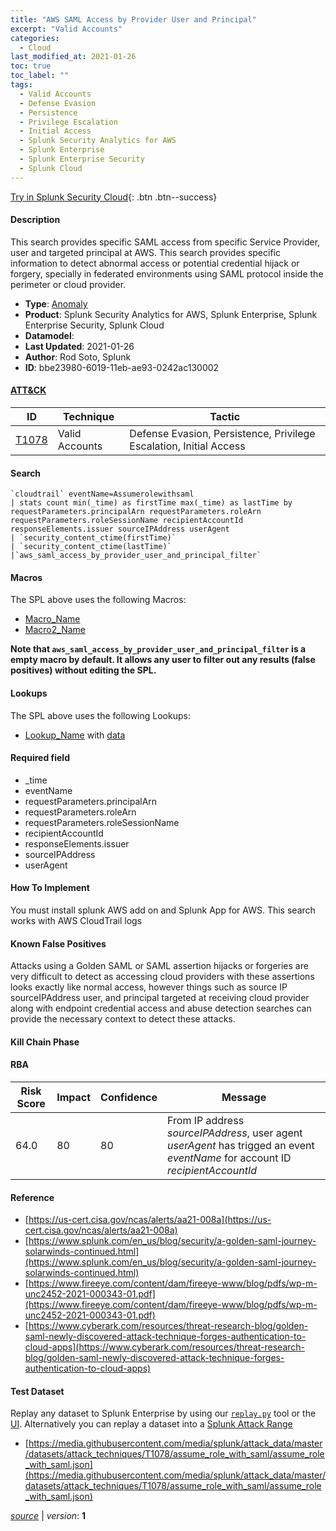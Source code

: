 ```yaml
---
title: "AWS SAML Access by Provider User and Principal"
excerpt: "Valid Accounts"
categories:
  - Cloud
last_modified_at: 2021-01-26
toc: true
toc_label: ""
tags:
  - Valid Accounts
  - Defense Evasion
  - Persistence
  - Privilege Escalation
  - Initial Access
  - Splunk Security Analytics for AWS
  - Splunk Enterprise
  - Splunk Enterprise Security
  - Splunk Cloud
---
```




[Try in Splunk Security Cloud](https://www.splunk.com/en_us/cyber-security.html){: .btn .btn--success}

#### Description

This search provides specific SAML access from specific Service Provider, user and targeted principal at AWS. This search provides specific information to detect abnormal access or potential credential hijack or forgery, specially in federated environments using SAML protocol inside the perimeter or cloud provider.

- **Type**: [Anomaly](https://github.com/splunk/security_content/wiki/Detection-Analytic-Types)
- **Product**: Splunk Security Analytics for AWS, Splunk Enterprise, Splunk Enterprise Security, Splunk Cloud
- **Datamodel**: 
- **Last Updated**: 2021-01-26
- **Author**: Rod Soto, Splunk
- **ID**: bbe23980-6019-11eb-ae93-0242ac130002


#### [ATT&CK](https://attack.mitre.org/)

| ID             | Technique      |  Tactic           |
| -------------- | -------------- |------------------ |
| [T1078](https://attack.mitre.org/techniques/T1078/) | Valid Accounts | Defense Evasion, Persistence, Privilege Escalation, Initial Access |

#### Search

```
`cloudtrail` eventName=Assumerolewithsaml 
| stats count min(_time) as firstTime max(_time) as lastTime by requestParameters.principalArn requestParameters.roleArn requestParameters.roleSessionName recipientAccountId responseElements.issuer sourceIPAddress userAgent 
| `security_content_ctime(firstTime)`
| `security_content_ctime(lastTime)` 
|`aws_saml_access_by_provider_user_and_principal_filter`
```

#### Macros
The SPL above uses the following Macros:
* [Macro_Name](https://)
* [Macro2_Name](https://)

**Note that `aws_saml_access_by_provider_user_and_principal_filter` is a empty macro by default. It allows any user to filter out any results (false positives) without editing the SPL.**

#### Lookups
The SPL above uses the following Lookups:

* [Lookup_Name]() with [data]()

#### Required field
* _time
* eventName
* requestParameters.principalArn
* requestParameters.roleArn
* requestParameters.roleSessionName
* recipientAccountId
* responseElements.issuer
* sourceIPAddress
* userAgent


#### How To Implement
You must install splunk AWS add on and Splunk App for AWS. This search works with AWS CloudTrail logs

#### Known False Positives
Attacks using a Golden SAML or SAML assertion hijacks or forgeries are very difficult to detect as accessing cloud providers with these assertions looks exactly like normal access, however things such as source IP sourceIPAddress user, and principal targeted at receiving cloud provider along with endpoint credential access and abuse detection searches can provide the necessary context to detect these attacks.

#### Kill Chain Phase



#### RBA

| Risk Score  | Impact      | Confidence   | Message      |
| ----------- | ----------- |--------------|--------------|
| 64.0 | 80 | 80 | From IP address $sourceIPAddress$, user agent $userAgent$ has trigged an event $eventName$ for account ID $recipientAccountId$ |




#### Reference

* [https://us-cert.cisa.gov/ncas/alerts/aa21-008a](https://us-cert.cisa.gov/ncas/alerts/aa21-008a)
* [https://www.splunk.com/en_us/blog/security/a-golden-saml-journey-solarwinds-continued.html](https://www.splunk.com/en_us/blog/security/a-golden-saml-journey-solarwinds-continued.html)
* [https://www.fireeye.com/content/dam/fireeye-www/blog/pdfs/wp-m-unc2452-2021-000343-01.pdf](https://www.fireeye.com/content/dam/fireeye-www/blog/pdfs/wp-m-unc2452-2021-000343-01.pdf)
* [https://www.cyberark.com/resources/threat-research-blog/golden-saml-newly-discovered-attack-technique-forges-authentication-to-cloud-apps](https://www.cyberark.com/resources/threat-research-blog/golden-saml-newly-discovered-attack-technique-forges-authentication-to-cloud-apps)



#### Test Dataset
Replay any dataset to Splunk Enterprise by using our [`replay.py`](https://github.com/splunk/attack_data#using-replaypy) tool or the [UI](https://github.com/splunk/attack_data#using-ui).
Alternatively you can replay a dataset into a [Splunk Attack Range](https://github.com/splunk/attack_range#replay-dumps-into-attack-range-splunk-server)

* [https://media.githubusercontent.com/media/splunk/attack_data/master/datasets/attack_techniques/T1078/assume_role_with_saml/assume_role_with_saml.json](https://media.githubusercontent.com/media/splunk/attack_data/master/datasets/attack_techniques/T1078/assume_role_with_saml/assume_role_with_saml.json)



[*source*](https://github.com/splunk/security_content/tree/develop/detections/cloud/aws_saml_access_by_provider_user_and_principal.yml) \| *version*: **1**
